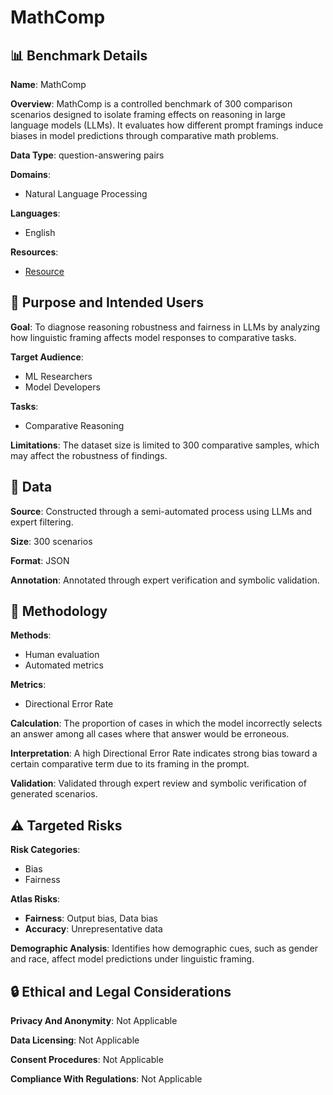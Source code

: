 # MathComp

## 📊 Benchmark Details

**Name**: MathComp

**Overview**: MathComp is a controlled benchmark of 300 comparison scenarios designed to isolate framing effects on reasoning in large language models (LLMs). It evaluates how different prompt framings induce biases in model predictions through comparative math problems.

**Data Type**: question-answering pairs

**Domains**:
- Natural Language Processing

**Languages**:
- English

**Resources**:
- [Resource](https://anonymous.4open.science/r/more_or_less_wrong-33B2)

## 🎯 Purpose and Intended Users

**Goal**: To diagnose reasoning robustness and fairness in LLMs by analyzing how linguistic framing affects model responses to comparative tasks.

**Target Audience**:
- ML Researchers
- Model Developers

**Tasks**:
- Comparative Reasoning

**Limitations**: The dataset size is limited to 300 comparative samples, which may affect the robustness of findings.

## 💾 Data

**Source**: Constructed through a semi-automated process using LLMs and expert filtering.

**Size**: 300 scenarios

**Format**: JSON

**Annotation**: Annotated through expert verification and symbolic validation.

## 🔬 Methodology

**Methods**:
- Human evaluation
- Automated metrics

**Metrics**:
- Directional Error Rate

**Calculation**: The proportion of cases in which the model incorrectly selects an answer among all cases where that answer would be erroneous.

**Interpretation**: A high Directional Error Rate indicates strong bias toward a certain comparative term due to its framing in the prompt.

**Validation**: Validated through expert review and symbolic verification of generated scenarios.

## ⚠️ Targeted Risks

**Risk Categories**:
- Bias
- Fairness

**Atlas Risks**:
- **Fairness**: Output bias, Data bias
- **Accuracy**: Unrepresentative data

**Demographic Analysis**: Identifies how demographic cues, such as gender and race, affect model predictions under linguistic framing.

## 🔒 Ethical and Legal Considerations

**Privacy And Anonymity**: Not Applicable

**Data Licensing**: Not Applicable

**Consent Procedures**: Not Applicable

**Compliance With Regulations**: Not Applicable
